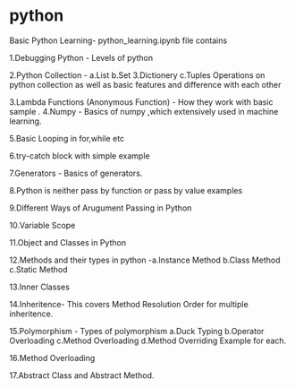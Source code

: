 # python
Basic Python Learning-  python_learning.ipynb file contains

1.Debugging Python - Levels of python

2.Python Collection - a.List b.Set 3.Dictionery c.Tuples
                      Operations on python collection as well as basic features and difference with each other
											
3.Lambda Functions (Anonymous Function) - How they work with basic sample
.
4.Numpy - Basics of numpy ,which extensively used in machine learning.

5.Basic Looping in for,while etc

6.try-catch block with simple example

7.Generators - Basics of generators.

8.Python is neither pass by function or pass by value examples

9.Different Ways of Arugument Passing in Python

10.Variable Scope

11.Object and Classes in Python

12.Methods and their types in python -a.Instance Method b.Class Method c.Static Method

13.Inner Classes

14.Inheritence- This covers Method Resolution Order for multiple inheritence.

15.Polymorphism - Types of polymorphism a.Duck Typing b.Operator Overloading c.Method Overloading d.Method Overriding
                  Example for each.
									
16.Method Overloading

17.Abstract Class and Abstract Method.


